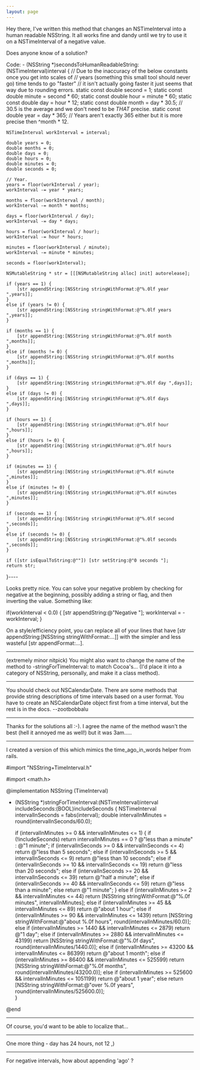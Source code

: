 ```yaml
---
layout: page
---
```


Hey there, I've written this method that changes an NSTimeInterval into a human readable NSString. It all works fine and dandy until we try to use it on a NSTimeInterval of a negative value.

Does anyone know of a solution?

Code:
    - (NSString *)secondsToHumanReadableString:(NSTimeInterval)interval
{
	// Due to the inaccuracy of the below constants once you get into scales of 
	// years (something this small tool should never go) time tends to go "faster" 
	// it isn't actually going faster it just seems that way due to rounding errors.
	static const double second = 1;
	static const double minute = second * 60;
	static const double hour = minute * 60;
	static const double day = hour * 12;
	static const double month = day * 30.5; // 30.5 is the average and we don't need to be *THAT* precise.
	static const double year = day * 365; // Years aren't exactly 365 either but it is more precise then ^month * 12.
	
	NSTimeInterval workInterval = interval;
	
	double years = 0;
	double months = 0;
	double days = 0;
	double hours = 0;
	double minutes = 0;
	double seconds = 0;
	
	// Year.
	years = floor(workInterval / year);
	workInterval -= year * years;
	
	months = floor(workInterval / month);
	workInterval -= month * months;
	
	days = floor(workInterval / day);
	workInterval -= day * days;
	
	hours = floor(workInterval / hour);
	workInterval -= hour * hours;
	
	minutes = floor(workInterval / minute);
	workInterval -= minute * minutes;
	
	seconds = floor(workInterval);
	
	NSMutableString * str = [[[NSMutableString alloc] init] autorelease];
	
	if (years == 1) {
		[str appendString:[NSString stringWithFormat:@"%.0lf year ",years]];
	}
	else if (years != 0) {
		[str appendString:[NSString stringWithFormat:@"%.0lf years ",years]];
	}
	
	if (months == 1) {
		[str appendString:[NSString stringWithFormat:@"%.0lf month ",months]];
	}
	else if (months != 0) {
		[str appendString:[NSString stringWithFormat:@"%.0lf months ",months]];
	}
	
	if (days == 1) {
		[str appendString:[NSString stringWithFormat:@"%.0lf day ",days]];
	}
	else if (days != 0) {
		[str appendString:[NSString stringWithFormat:@"%.0lf days ",days]];
	}
	
	if (hours == 1) {
		[str appendString:[NSString stringWithFormat:@"%.0lf hour ",hours]];
	}
	else if (hours != 0) {
		[str appendString:[NSString stringWithFormat:@"%.0lf hours ",hours]];
	}
	
	if (minutes == 1) {
		[str appendString:[NSString stringWithFormat:@"%.0lf minute ",minutes]];
	}
	else if (minutes != 0) {
		[str appendString:[NSString stringWithFormat:@"%.0lf minutes ",minutes]];
	}
	
	if (seconds == 1) {
		[str appendString:[NSString stringWithFormat:@"%.0lf second ",seconds]];
	}
	else if (seconds != 0) {
		[str appendString:[NSString stringWithFormat:@"%.0lf seconds ",seconds]];
	}
	
	if ([str isEqualToString:@""]) [str setString:@"0 seconds "];
	return str;
}----

Looks pretty nice. You can solve your negative problem by checking for negative at the beginning, possibly adding a string or flag, and then inverting the value. Something like:

    
if(workInterval < 0.0)
{
   [str appendString:@"Negative "];
   workInterval = -workInterval;
}


On a style/efficiency point, you can replace all of your lines that have     [str appendString:[NSString stringWithFormat:...]] with the simpler and less wasteful     [str appendFormat:...].

----

(extremely minor nitpick) You might also want to change the name of the method to -stringForTimeInterval: to match Cocoa's... (I'd place it into a category of NSString, personally, and make it a class method).

----

You should check out NSCalendarDate. There are some methods that provide string descriptions of time intervals based on a user format. You have to create an NSCalendarDate object first from a time interval, but the rest is in the docs. --zootbobbalu

---- 

Thanks for the solutions all :-). I agree the name of the method wasn't the best (hell it annoyed me as well!) but it was 3am.....

----

I created a version of this which mimics the time_ago_in_words helper from rails.

    
#import "NSString+TimeInterval.h"

#import <math.h>

@implementation NSString (TimeInterval)

+ (NSString *)stringForTimeInterval:(NSTimeInterval)interval includeSeconds:(BOOL)includeSeconds
{
  NSTimeInterval intervalInSeconds = fabs(interval);
  double intervalInMinutes = round(intervalInSeconds/60.0);
  
  if (intervalInMinutes >= 0 && intervalInMinutes <= 1)
  {
    if (!includeSeconds) return intervalInMinutes == 0 ? @"less than a minute" : @"1 minute";
    if (intervalInSeconds >= 0 && intervalInSeconds <= 4) return @"less than 5 seconds";
    else if (intervalInSeconds >= 5 && intervalInSeconds <= 9) return @"less than 10 seconds";
    else if (intervalInSeconds >= 10 && intervalInSeconds <= 19) return @"less than 20 seconds";
    else if (intervalInSeconds >= 20 && intervalInSeconds <= 39) return @"half a minute";
    else if (intervalInSeconds >= 40 && intervalInSeconds <= 59) return @"less than a minute";
    else return @"1 minute";
  }
  else if (intervalInMinutes >= 2 && intervalInMinutes <= 44) return [NSString stringWithFormat:@"%.0f minutes", intervalInMinutes];
  else if (intervalInMinutes >= 45 && intervalInMinutes <= 89) return @"about 1 hour";
  else if (intervalInMinutes >= 90 && intervalInMinutes <= 1439) return [NSString stringWithFormat:@"about %.0f hours", round(intervalInMinutes/60.0)];
  else if (intervalInMinutes >= 1440 && intervalInMinutes <= 2879) return @"1 day";
  else if (intervalInMinutes >= 2880 && intervalInMinutes <= 43199) return [NSString stringWithFormat:@"%.0f days", round(intervalInMinutes/1440.0)];
  else if (intervalInMinutes >= 43200 && intervalInMinutes <= 86399) return @"about 1 month";
  else if (intervalInMinutes >= 86400 && intervalInMinutes <= 525599) return [NSString stringWithFormat:@"%.0f months", round(intervalInMinutes/43200.0)];
  else if (intervalInMinutes >= 525600 && intervalInMinutes <= 1051199) return @"about 1 year";
  else
    return [NSString stringWithFormat:@"over %.0f years", round(intervalInMinutes/525600.0)];    
}

@end


----

Of course, you'd want to be able to localize that...

----

One more thing - day has 24 hours, not 12 ,)

----
For negative intervals, how about appending 'ago' ?
